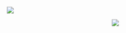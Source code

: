 <p align="center">
  <img src="https://lh3.googleusercontent.com/pw/AP1GczPQ5fc2xi1JcNW62CUAczPSP0fw_5-W_ReIzd2Rki5dutd8PEzfqjdFTJet3Rvm1C6cvSN030BJdEN68etn5iXCNU4lbAcCOcrlRCQMc0TLjFdm55Z37D1yY6nyOqFay0sF_rLvE3W9FiBd0RH7UcjumA=w728-h970-s-no-gm">
</p>

<p align="right">
  <a href="confismp.uk">
  <img src="https://komarev.com/ghpvc/?username=iT3g4n&color=dc143c" />
</p>
